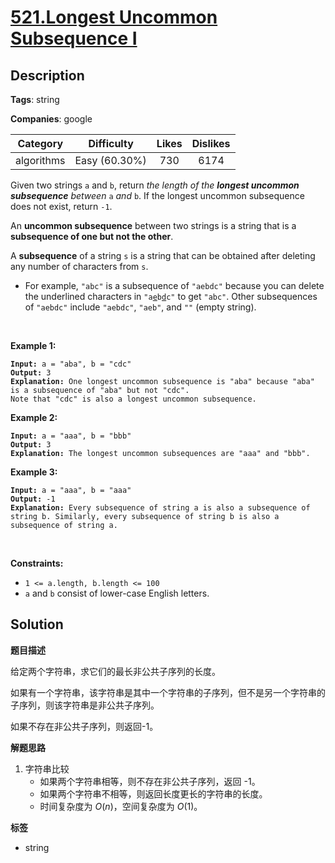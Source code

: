 # [521.Longest Uncommon Subsequence I](https://leetcode.com/problems/longest-uncommon-subsequence-i/description/)

## Description

**Tags**: string

**Companies**: google

|  Category  |  Difficulty   | Likes | Dislikes |
| :--------: | :-----------: | :---: | :------: |
| algorithms | Easy (60.30%) |  730  |   6174   |

<p>Given two strings <code>a</code> and <code>b</code>, return <em>the length of the <strong>longest uncommon subsequence</strong> between </em><code>a</code> <em>and</em> <code>b</code>. If the longest uncommon subsequence does not exist, return <code>-1</code>.</p>
<p>An <strong>uncommon subsequence</strong> between two strings is a string that is a <strong>subsequence of one but not the other</strong>.</p>
<p>A <strong>subsequence</strong> of a string <code>s</code> is a string that can be obtained after deleting any number of characters from <code>s</code>.</p>
<ul>
  <li>For example, <code>&quot;abc&quot;</code> is a subsequence of <code>&quot;aebdc&quot;</code> because you can delete the underlined characters in <code>&quot;a<u>e</u>b<u>d</u>c&quot;</code> to get <code>&quot;abc&quot;</code>. Other subsequences of <code>&quot;aebdc&quot;</code> include <code>&quot;aebdc&quot;</code>, <code>&quot;aeb&quot;</code>, and <code>&quot;&quot;</code> (empty string).</li>
</ul>
<p>&nbsp;</p>
<p><strong class="example">Example 1:</strong></p>
<pre><code><strong>Input:</strong> a = &quot;aba&quot;, b = &quot;cdc&quot;
<strong>Output:</strong> 3
<strong>Explanation:</strong> One longest uncommon subsequence is &quot;aba&quot; because &quot;aba&quot; is a subsequence of &quot;aba&quot; but not &quot;cdc&quot;.
Note that &quot;cdc&quot; is also a longest uncommon subsequence.</code></pre>
<p><strong class="example">Example 2:</strong></p>
<pre><code><strong>Input:</strong> a = &quot;aaa&quot;, b = &quot;bbb&quot;
<strong>Output:</strong> 3
<strong>Explanation:</strong>&nbsp;The longest uncommon subsequences are &quot;aaa&quot; and &quot;bbb&quot;.</code></pre>
<p><strong class="example">Example 3:</strong></p>
<pre><code><strong>Input:</strong> a = &quot;aaa&quot;, b = &quot;aaa&quot;
<strong>Output:</strong> -1
<strong>Explanation:</strong>&nbsp;Every subsequence of string a is also a subsequence of string b. Similarly, every subsequence of string b is also a subsequence of string a.</code></pre>
<p>&nbsp;</p>
<p><strong>Constraints:</strong></p>
<ul>
  <li><code>1 &lt;= a.length, b.length &lt;= 100</code></li>
  <li><code>a</code> and <code>b</code> consist of lower-case English letters.</li>
</ul>

## Solution

**题目描述**

给定两个字符串，求它们的最长非公共子序列的长度。

如果有一个字符串，该字符串是其中一个字符串的子序列，但不是另一个字符串的子序列，则该字符串是非公共子序列。

如果不存在非公共子序列，则返回-1。

**解题思路**

1. 字符串比较
   - 如果两个字符串相等，则不存在非公共子序列，返回 -1。
   - 如果两个字符串不相等，则返回长度更长的字符串的长度。
   - 时间复杂度为 $O(n)$，空间复杂度为 $O(1)$。

**标签**

- string
